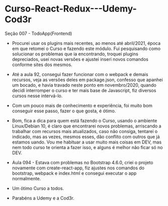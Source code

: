 # Curso-React-Redux---Udemy-Cod3r

Seção 007 - TodoApp(Frontend)

- Procurei usar os plugins mais recentes, ao menos até abril/2021, época em que retomei o Curso e fazendo este módulo. Fui pesquisando como solucionar os problemas que ia encontrando, troquei plugins depreciados, usei novas versões e ajustei inseri novos comandos conforme sites dos mesmos.
- Até a aula 92, consegui fazer funcionar com o webpack e demais recursos, veja as versões deles em package.json, confesso que apanhei um bocado, e havia travado neste ponto em novembro/2020, quando decidi interromper o curso e ter mais base de Javascript, fiz diversos cursos nesse intervá-lo.
- Com um pouco mais de conhecimento e experiência, foi muito bom conseguir esse passo, fazer o que gosta, é ótimo.

- Bom, fica a dica para quem está fazendo o Curso, usando o ambiente Linux/Debian 10, é claro que encontrarei novos problemas, arriscando a trabalhar com recursos mais atualizados, caso não consiga, tentarei o indicado, mas as vezes, mesmos esses, dão conflito com outros que já estamos uando. Vou me habituar a usar muito mais coisas em DEV, mas nem todo curso te orienta a fazer isso, e alguns é melhor não ficar só no DEV.

- Aula 094 - Estava com problemas no Bootstrap 4.6.0, criei o projeto novamente com create-react-app, fiz ajustes nos comandos do bootstrap, webpack e index.html e consegui executar o app normalmente.

- Um ótimo Curso a todos.
- Parabéns a Udemy e a Cod3r.

